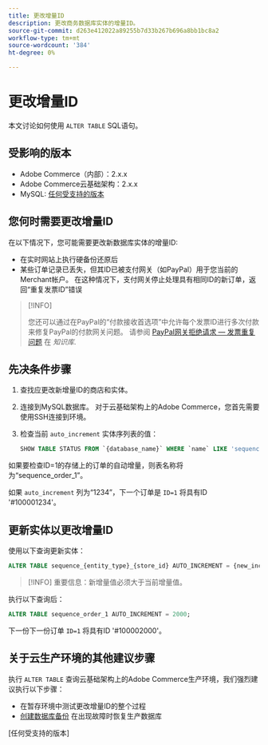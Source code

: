 ```yaml
---
title: 更改增量ID
description: 更改商务数据库实体的增量ID。
source-git-commit: d263e412022a89255b7d33b267b696a8bb1bc8a2
workflow-type: tm+mt
source-wordcount: '384'
ht-degree: 0%

---
```



# 更改增量ID

本文讨论如何使用 `ALTER TABLE` SQL语句。

## 受影响的版本

- Adobe Commerce（内部）：2.x.x
- Adobe Commerce云基础架构：2.x.x
- MySQL: [任何受支持的版本](../../installation/prerequisites/database/mysql.md)

## 您何时需要更改增量ID

在以下情况下，您可能需要更改新数据库实体的增量ID:

- 在实时网站上执行硬备份还原后
- 某些订单记录已丢失，但其ID已被支付网关（如PayPal）用于您当前的Merchant帐户。 在这种情况下，支付网关停止处理具有相同ID的新订单，返回“重复发票ID”错误

>[!INFO]
>
>您还可以通过在PayPal的“付款接收首选项”中允许每个发票ID进行多次付款来修复PayPal的付款网关问题。 请参阅 [PayPal网关拒绝请求 — 发票重复问题] 在 _知识库_.

## 先决条件步骤

1. 查找应更改新增量ID的商店和实体。
1. 连接到MySQL数据库。
对于云基础架构上的Adobe Commerce，您首先需要使用SSH连接到环境。
1. 检查当前 `auto_increment` 实体序列表的值：

   ```sql
   SHOW TABLE STATUS FROM `{database_name}` WHERE `name` LIKE 'sequence_{entity_type}_{store_id}';
   ```

如果要检查ID=1的存储上的订单的自动增量，则表名称将为“sequence_order_1”。

如果 `auto_increment` 列为“1234”，下一个订单是 `ID=1` 将具有ID &#39;#100001234&#39;。

## 更新实体以更改增量ID

使用以下查询更新实体：

```sql
ALTER TABLE sequence_{entity_type}_{store_id} AUTO_INCREMENT = {new_increment_value};
```

>[!INFO]
重要信息：新增量值必须大于当前增量值。

执行以下查询后：

```sql
ALTER TABLE sequence_order_1 AUTO_INCREMENT = 2000;
```

下一份下一份订单 `ID=1` 将具有ID &#39;#100002000&#39;。

## 关于云生产环境的其他建议步骤

执行 `ALTER TABLE` 查询云基础架构上的Adobe Commerce生产环境，我们强烈建议执行以下步骤：

- 在暂存环境中测试更改增量ID的整个过程
- [创建数据库备份] 在出现故障时恢复生产数据库

<!-- Link Definitions -->

[PayPal网关拒绝请求 — 发票重复问题]: https://support.magento.com/hc/en-us/articles/115002457473
[创建数据库备份]: https://support.magento.com/hc/en-us/articles/360003254334
[任何受支持的版本]
